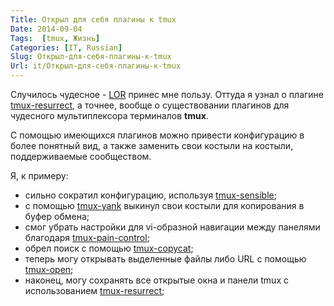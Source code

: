 ```yaml
---
Title: Открыл для себя плагины к tmux
Date: 2014-09-04
Tags:  [tmux, Жизнь]
Categories: [IT, Russian]
Slug: Открыл-для-себя-плагины-к-tmux
Url: it/Открыл-для-себя-плагины-к-tmux
---
```


Случилось чудесное - [LOR](http://linux.org.ru) принес мне пользу.
Оттуда я узнал о плагине [tmux-resurrect](https://github.com/tmux-plugins/tmux-resurrect),
а точнее, вообще о существовании плагинов для чудесного мультиплексора терминалов **tmux**.


С помощью имеющихся плагинов можно привести конфигурацию в более понятный вид,
а также заменить свои костыли на костыли, поддерживаемые сообществом.

Я, к примеру:

* сильно сократил конфигурацию, используя
  [tmux-sensible](https://github.com/tmux-plugins/tmux-sensible);
* с помощью [tmux-yank](https://github.com/tmux-plugins/tmux-yank)
  выкинул свои костыли для копирования в буфер обмена;
* смог убрать настройки для vi-образной навигации между панелями
  благодаря [tmux-pain-control](https://github.com/tmux-plugins/tmux-pain-control);
* обрел поиск с помощью [tmux-copycat](https://github.com/tmux-plugins/tmux-copycat);
* теперь могу открывать выделенные файлы либо URL
  с помощью [tmux-open](https://github.com/tmux-plugins/tmux-open);
* наконец, могу сохранять все открытые окна и панели tmux
  с использованием [tmux-resurrect](https://github.com/tmux-plugins/tmux-resurrect);
